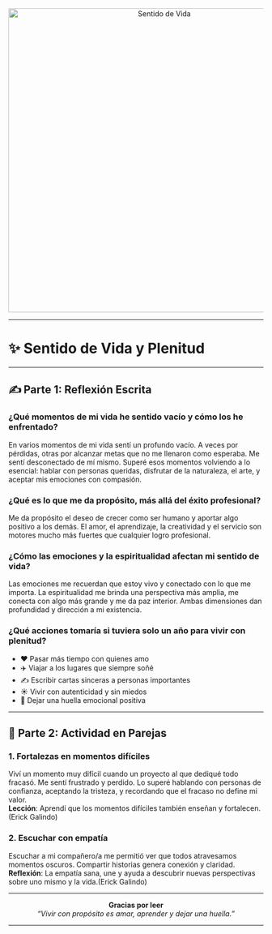 <div align="center">
  <img src="https://psicologiamonzo.com/wp-content/uploads/2019/11/crisis-existencial-2.jpg" alt="Sentido de Vida" width="600"/>
</div>

---

# ✨ **Sentido de Vida y Plenitud**

---

## ✍️ Parte 1: Reflexión Escrita

### **¿Qué momentos de mi vida he sentido vacío y cómo los he enfrentado?**  
En varios momentos de mi vida sentí un profundo vacío. A veces por pérdidas, otras por alcanzar metas que no me llenaron como esperaba. Me sentí desconectado de mí mismo. Superé esos momentos volviendo a lo esencial: hablar con personas queridas, disfrutar de la naturaleza, el arte, y aceptar mis emociones con compasión.

### **¿Qué es lo que me da propósito, más allá del éxito profesional?**  
Me da propósito el deseo de crecer como ser humano y aportar algo positivo a los demás. El amor, el aprendizaje, la creatividad y el servicio son motores mucho más fuertes que cualquier logro profesional.

### **¿Cómo las emociones y la espiritualidad afectan mi sentido de vida?**  
Las emociones me recuerdan que estoy vivo y conectado con lo que me importa. La espiritualidad me brinda una perspectiva más amplia, me conecta con algo más grande y me da paz interior. Ambas dimensiones dan profundidad y dirección a mi existencia.

### **¿Qué acciones tomaría si tuviera solo un año para vivir con plenitud?**  
- ❤️ Pasar más tiempo con quienes amo  
- ✈️ Viajar a los lugares que siempre soñé  
- ✍️ Escribir cartas sinceras a personas importantes  
- ☀️ Vivir con autenticidad y sin miedos  
- 🌱 Dejar una huella emocional positiva  

---

## 💬 Parte 2: Actividad en Parejas

### 1. **Fortalezas en momentos difíciles**  
Viví un momento muy difícil cuando un proyecto al que dediqué todo fracasó. Me sentí frustrado y perdido. Lo superé hablando con personas de confianza, aceptando la tristeza, y recordando que el fracaso no define mi valor.  
**Lección**: Aprendí que los momentos difíciles también enseñan y fortalecen.(Erick Galindo)

### 2. **Escuchar con empatía**  
Escuchar a mi compañero/a me permitió ver que todos atravesamos momentos oscuros. Compartir historias genera conexión y claridad.  
**Reflexión**: La empatía sana, une y ayuda a descubrir nuevas perspectivas sobre uno mismo y la vida.(Erick Galindo)

---

<div align="center">
  <strong>Gracias por leer</strong>  
  <br>  
  <i>“Vivir con propósito es amar, aprender y dejar una huella.”</i>
</div>

---





